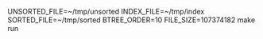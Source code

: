 UNSORTED_FILE=~/tmp/unsorted INDEX_FILE=~/tmp/index SORTED_FILE=~/tmp/sorted BTREE_ORDER=10 FILE_SIZE=107374182 make run